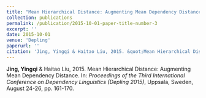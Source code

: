 ```yaml
---
title: "Mean Hierarchical Distance: Augmenting Mean Dependency Distance"
collection: publications
permalink: /publication/2015-10-01-paper-title-number-3
excerpt: ''
date: 2015-10-01
venue: 'Depling'
paperurl: ''
citation: 'Jing, Yingqi & Haitao Liu, 2015. &quot;Mean Hierarchical Distance: Augmenting Mean Dependency Distance.&quot; In: <i>Proceedings of the Third International Conference on Dependency Linguistics</i>. Uppsala, Sweden, August 24-26, pp. 161-170.'
---
```


**Jing, Yingqi** & Haitao Liu, 2015. Mean Hierarchical Distance: Augmenting Mean Dependency Distance. In: *Proceedings of the Third International Conference on Dependency Linguistics (Depling 2015)*, Uppsala, Sweden, August 24-26, pp. 161-170.

